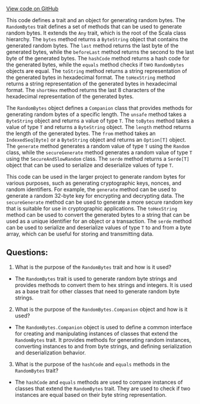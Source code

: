 [View code on GitHub](https://github.com/oxyg3nium/oxyg3nium/serde/src/main/scala/org/oxyg3nium/serde/RandomBytes.scala)

This code defines a trait and an object for generating random bytes. The `RandomBytes` trait defines a set of methods that can be used to generate random bytes. It extends the `Any` trait, which is the root of the Scala class hierarchy. The `bytes` method returns a `ByteString` object that contains the generated random bytes. The `last` method returns the last byte of the generated bytes, while the `beforeLast` method returns the second to the last byte of the generated bytes. The `hashCode` method returns a hash code for the generated bytes, while the `equals` method checks if two `RandomBytes` objects are equal. The `toString` method returns a string representation of the generated bytes in hexadecimal format. The `toHexString` method returns a string representation of the generated bytes in hexadecimal format. The `shortHex` method returns the last 8 characters of the hexadecimal representation of the generated bytes.

The `RandomBytes` object defines a `Companion` class that provides methods for generating random bytes of a specific length. The `unsafe` method takes a `ByteString` object and returns a value of type `T`. The `toBytes` method takes a value of type `T` and returns a `ByteString` object. The `length` method returns the length of the generated bytes. The `from` method takes an `IndexedSeq[Byte]` or a `ByteString` object and returns an `Option[T]` object. The `generate` method generates a random value of type `T` using the `Random` class, while the `secureGenerate` method generates a random value of type `T` using the `SecureAndSlowRandom` class. The `serde` method returns a `Serde[T]` object that can be used to serialize and deserialize values of type `T`.

This code can be used in the larger project to generate random bytes for various purposes, such as generating cryptographic keys, nonces, and random identifiers. For example, the `generate` method can be used to generate a random 32-byte key for encrypting and decrypting data. The `secureGenerate` method can be used to generate a more secure random key that is suitable for use in cryptographic applications. The `toHexString` method can be used to convert the generated bytes to a string that can be used as a unique identifier for an object or a transaction. The `serde` method can be used to serialize and deserialize values of type `T` to and from a byte array, which can be useful for storing and transmitting data.
## Questions: 
 1. What is the purpose of the `RandomBytes` trait and how is it used?
- The `RandomBytes` trait is used to generate random byte strings and provides methods to convert them to hex strings and integers. It is used as a base trait for other classes that need to generate random byte strings.

2. What is the purpose of the `RandomBytes.Companion` object and how is it used?
- The `RandomBytes.Companion` object is used to define a common interface for creating and manipulating instances of classes that extend the `RandomBytes` trait. It provides methods for generating random instances, converting instances to and from byte strings, and defining serialization and deserialization behavior.

3. What is the purpose of the `hashCode` and `equals` methods in the `RandomBytes` trait?
- The `hashCode` and `equals` methods are used to compare instances of classes that extend the `RandomBytes` trait. They are used to check if two instances are equal based on their byte string representation.